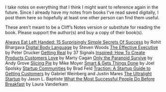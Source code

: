 I take notes on everything that I think I might want to reference again in the future. Since I already have my notes from books I've read saved digitally, I post them here so hopefully at least one other person can find them useful.

These aren’t meant to be a Cliff’s Notes version or substitute for reading the book. Please support the author(s) and buy a copy of their book(s).

[Always Eat Left Handed: 15 Surprisingly Simple Secrets Of Success](http://laprade.org/always-eat-left-handed/) by Rohit Bhargava
[Digital Body Language](http://laprade.org/digital-body-language/) by Steven Woods
[The Effective Executive](http://laprade.org/effective-executive/) by Peter Drucker
[Getting Real](http://laprade.org/getting-real) by 37 Signals
[Inspired: How To Create Products Customers Love](http://laprade.org/inspired/) by Marty Cagan
[Only the Paranoid Survive](http://laprade.org/only-the-paranoid-survive/) by Andy Grove
[Slicing Pie](http://laprade.org/slicing-pie/) by Mike Moyer
[Smart & Gets Things Done](http://laprade.org/smart-and-gets-things-done/) by Joel Spolsky
[Startup Communities](http://laprade.org/startup-communities/) by Brad Feld
[Traction: A Startup Guide to Getting Customers](http://laprade.org/traction/) by Gabriel Weinberg and Justin Mares
[The Ultralight Startup](http://laprade.org/ultralight-startup/) by Jason L. Baptiste
[What the Most Successful People Do Before Breakfast](http://laprade.org/what-the-most-successful-people-do-before-breakfast/) by Laura Vanderkam